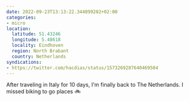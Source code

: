 ```yaml
---
date: 2022-09-23T13:13:22.344099202+02:00
categories:
- micro
location:
  latitude: 51.43246
  longitude: 5.48618
  locality: Eindhoven
  region: North Brabant
  country: Netherlands
syndications:
- https://twitter.com/hacdias/status/1573269287640469504
---
```


After traveling in Italy for 10 days, I'm finally back to The Netherlands. I missed biking to go places 🚲
